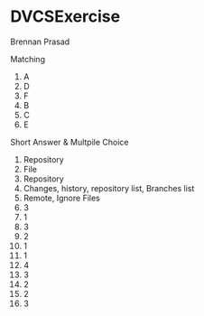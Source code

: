# DVCSExercise
Brennan Prasad

Matching
1. A
2. D
3. F
4. B
5. C
6. E

Short Answer & Multpile Choice
1. Repository
2. File
3. Repository
4. Changes, history, repository list, Branches list
5. Remote, Ignore Files
6. 3
7. 1
8. 3
9. 2
10. 1
11. 1
12. 4
13. 3
14. 2
15. 2
16. 3
